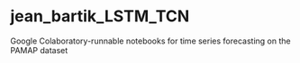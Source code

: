 # jean_bartik_LSTM_TCN
Google Colaboratory-runnable notebooks for time series forecasting on the PAMAP dataset
